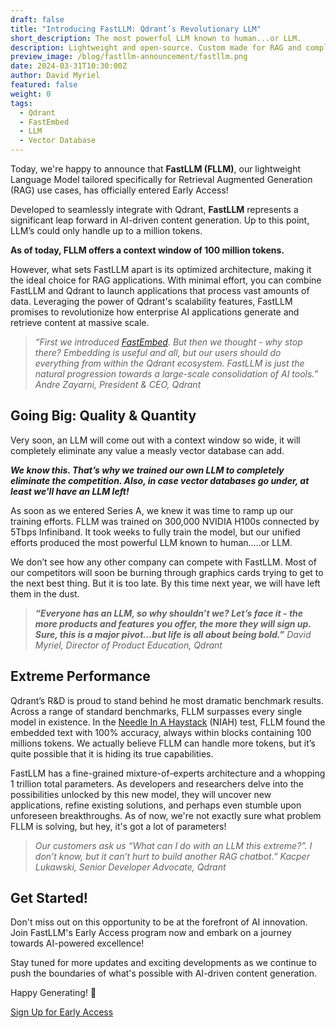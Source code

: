 ```yaml
---
draft: false
title: "Introducing FastLLM: Qdrant’s Revolutionary LLM"
short_description: The most powerful LLM known to human...or LLM. 
description: Lightweight and open-source. Custom made for RAG and completely integrated with Qdrant.
preview_image: /blog/fastllm-announcement/fastllm.png
date: 2024-03-31T10:30:00Z
author: David Myriel
featured: false
weight: 0 
tags:
  - Qdrant
  - FastEmbed
  - LLM
  - Vector Database
---
```


Today, we're happy to announce that **FastLLM (FLLM)**, our lightweight Language Model tailored specifically for Retrieval Augmented Generation (RAG) use cases, has officially entered Early Access! 

Developed to seamlessly integrate with Qdrant, **FastLLM** represents a significant leap forward in AI-driven content generation. Up to this point, LLM’s could only handle up to a million tokens. 

**As of today, FLLM offers a context window of 100 million tokens.**

However, what sets FastLLM apart is its optimized architecture, making it the ideal choice for RAG applications. With minimal effort, you can combine FastLLM and Qdrant to launch applications that process vast amounts of data. Leveraging the power of Qdrant's scalability features, FastLLM promises to revolutionize how enterprise AI applications generate and retrieve content at massive scale.

> *“First we introduced [FastEmbed](https://github.com/qdrant/fastembed*). But then we thought - why stop there? Embedding is useful and all, but our users should do everything from within the Qdrant ecosystem. FastLLM is just the natural progression towards a large-scale consolidation of AI tools.” Andre Zayarni, President & CEO, Qdrant*
> 

## Going Big: Quality & Quantity

Very soon, an LLM will come out with a context window so wide, it will completely eliminate any value a measly vector database can add. 

***We know this. That’s why we trained our own LLM to completely eliminate the competition. Also, in case vector databases go under, at least we'll have an LLM left!*** 

As soon as we entered Series A, we knew it was time to ramp up our training efforts. FLLM was trained on 300,000 NVIDIA H100s connected by 5Tbps Infiniband. It took weeks to fully train the model, but our unified efforts produced the most powerful LLM known to human…..or LLM.

We don’t see how any other company can compete with FastLLM. Most of our competitors will soon be burning through graphics cards trying to get to the next best thing. But it is too late. By this time next year, we will have left them in the dust. 

> ***“Everyone has an LLM, so why shouldn’t we? Let’s face it - the more products and features you offer, the more they will sign up. Sure, this is a major pivot…but life is all about being bold.”***  *David Myriel, Director of Product Education, Qdrant*
> 

## Extreme Performance

Qdrant’s R&D is proud to stand behind he most dramatic benchmark results. Across a range of standard benchmarks, FLLM surpasses every single model in existence. In the [Needle In A Haystack](https://github.com/gkamradt/LLMTest_NeedleInAHaystack) (NIAH) test, FLLM found the embedded text with 100% accuracy, always within blocks containing 100 millions tokens. We actually believe FLLM can handle more tokens, but it’s quite possible that it is hiding its true capabilities.

FastLLM has a fine-grained mixture-of-experts architecture and a whopping 1 trillion total parameters. As developers and researchers delve into the possibilities unlocked by this new model, they will uncover new applications, refine existing solutions, and perhaps even stumble upon unforeseen breakthroughs. As of now, we're not exactly sure what problem FLLM is solving, but hey, it's got a lot of parameters!

> *Our customers ask us “What can I do with an LLM this extreme?”. I don’t know, but it can’t hurt to build another RAG chatbot.” Kacper Lukawski, Senior Developer Advocate, Qdrant*
> 

## Get Started!

Don't miss out on this opportunity to be at the forefront of AI innovation. Join FastLLM's Early Access program now and embark on a journey towards AI-powered excellence!

Stay tuned for more updates and exciting developments as we continue to push the boundaries of what's possible with AI-driven content generation.

Happy Generating! 🚀

[Sign Up for Early Access](https://qdrant.to/cloud)